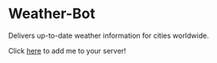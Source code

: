 # Weather-Bot
Delivers up-to-date weather information for cities worldwide.

Click [here](https://discord.com/api/oauth2/authorize?client_id=1122241399270674483&permissions=2147486720&scope=bot) to add me to your server!
